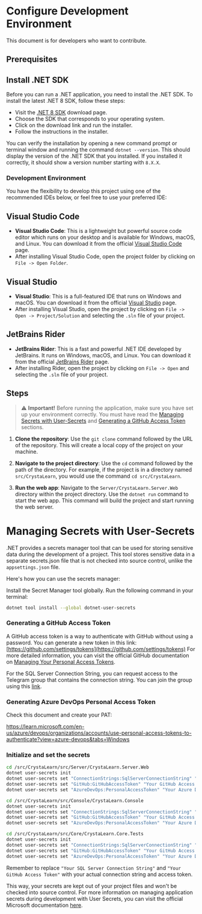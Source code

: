 # Configure Development Environment
This document is for developers who want to contribute.

## Prerequisites

## Install .NET SDK

Before you can run a .NET application, you need to install the .NET SDK. To install the latest .NET 8 SDK, follow these steps:

- Visit the [.NET 8 SDK](https://dotnet.microsoft.com/download/dotnet/8.0) download page.
- Choose the SDK that corresponds to your operating system.
- Click on the download link and run the installer.
- Follow the instructions in the installer.

You can verify the installation by opening a new command prompt or terminal window and running the command `dotnet --version`. This should display the version of the .NET SDK that you installed. If you installed it correctly, it should show a version number starting with `8.X.X`.

### Development Environment
You have the flexibility to develop this project using one of the recommended IDEs below, or feel free to use your preferred IDE:

## Visual Studio Code

- **Visual Studio Code**: This is a lightweight but powerful source code editor which runs on your desktop and is available for Windows, macOS, and Linux. You can download it from the official [Visual Studio Code](https://code.visualstudio.com/download) page.
- After installing Visual Studio Code, open the project folder by clicking on `File -> Open Folder`.

## Visual Studio

- **Visual Studio**: This is a full-featured IDE that runs on Windows and macOS. You can download it from the official [Visual Studio](https://visualstudio.microsoft.com/downloads/) page.
- After installing Visual Studio, open the project by clicking on `File -> Open -> Project/Solution` and selecting the `.sln` file of your project.

## JetBrains Rider

- **JetBrains Rider**: This is a fast and powerful .NET IDE developed by JetBrains. It runs on Windows, macOS, and Linux. You can download it from the official [JetBrains Rider](https://www.jetbrains.com/rider/download/) page.
- After installing Rider, open the project by clicking on `File -> Open` and selecting the `.sln` file of your project.


## Steps

> :warning: **Important!** Before running the application, make sure you have set up your environment correctly. You must have read the [Managing Secrets with User-Secrets](#managing-secrets-with-user-secrets) and [Generating a GitHub Access Token](#generating-a-github-access-token) sections.

1. **Clone the repository**: Use the `git clone` command followed by the URL of the repository. This will create a local copy of the project on your machine.

2. **Navigate to the project directory**: Use the `cd` command followed by the path of the directory. For example, if the project is in a directory named `src/CrystaLearn`, you would use the command `cd src/CrystaLearn`.

3. **Run the web app**: Navigate to the `Server/CrystaLearn.Server.Web` directory within the project directory. Use the `dotnet run` command to start the web app. This command will build the project and start running the web server.

# Managing Secrets with User-Secrets

.NET provides a secrets manager tool that can be used for storing sensitive data during the development of a project. This tool stores sensitive data in a separate secrets.json file that is not checked into source control, unlike the `appsettings.json` file.

Here's how you can use the secrets manager:

Install the Secret Manager tool globally. Run the following command in your terminal:
```bash
dotnet tool install --global dotnet-user-secrets
```

### Generating a GitHub Access Token
A GitHub access token is a way to authenticate with GitHub without using a password. You can generate a new token in this link:
[https://github.com/settings/tokens](https://github.com/settings/tokens)
For more detailed information, you can visit the official GitHub documentation on [Managing Your Personal Access Tokens](https://docs.github.com/en/authentication/keeping-your-account-and-data-secure/managing-your-personal-access-tokens).

For the SQL Server Connection String, you can request access to the Telegram group that contains the connection string. You can join the group using this [link](https://t.me/+VLs-FTg5nLRmMGY0).

### Generating Azure DevOps Personal Access Token
Check this document and create your PAT:

https://learn.microsoft.com/en-us/azure/devops/organizations/accounts/use-personal-access-tokens-to-authenticate?view=azure-devops&tabs=Windows

### Initialize and set the secrets

```bash
cd /src/CrystaLearn/src/Server/CrystaLearn.Server.Web
dotnet user-secrets init
dotnet user-secrets set "ConnectionStrings:SqlServerConnectionString" "Your SQL Server Connection String"
dotnet user-secrets set "GitHub:GitHubAccessToken" "Your GitHub Access Token"
dotnet user-secrets set "AzureDevOps:PersonalAccessToken" "Your Azure DevOps Personal Access Token"

cd /src/CrystaLearn/src/Console/CrystaLearn.Console
dotnet user-secrets init
dotnet user-secrets set "ConnectionStrings:SqlServerConnectionString" "Your SQL Server Connection String"
dotnet user-secrets set "GitHub:GitHubAccessToken" "Your GitHub Access Token"
dotnet user-secrets set "AzureDevOps:PersonalAccessToken" "Your Azure DevOps Personal Access Token"

cd /src/CrystaLearn/src/Core/CrystaLearn.Core.Tests
dotnet user-secrets init
dotnet user-secrets set "ConnectionStrings:SqlServerConnectionString" "Your SQL Server Connection String"
dotnet user-secrets set "GitHub:GitHubAccessToken" "Your GitHub Access Token"
dotnet user-secrets set "AzureDevOps:PersonalAccessToken" "Your Azure DevOps Personal Access Token"
```

Remember to replace `"Your SQL Server Connection String"` and `"Your GitHub Access Token"` with your actual connection string and access token.

This way, your secrets are kept out of your project files and won't be checked into source control. For more information on managing application secrets during development with User Secrets, you can visit the official Microsoft documentation [here](https://learn.microsoft.com/en-us/aspnet/core/security/app-secrets).
